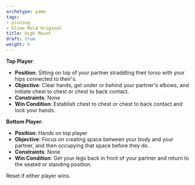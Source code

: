 ```yaml
---
archetype: game
tags:
- pinning
- Slime Mold Original
title: High Mount
draft: true
weight: 6
---
```


**Top Player**:
  * **Position**: Sitting on top of your partner straddling their torso with your hips connected to their's.
  * **Objective**: Clear hands, get under or behind your partner's elbows, and initiate chest to chest or chest to back contact.
  * **Constraints**: None
  * **Win Condition**: Establish chest to chest or chest to back contact and lock your hands.

**Bottom Player**:
  * **Position**: Hands on top player
  * **Objective**: Focus on creating space between your body and your partner, and then occupying that space before they do.
  * **Constraints**: None
  * **Win Condition**: Get your legs back in front of your partner and return to the seated or standing position.

Reset if either player wins.